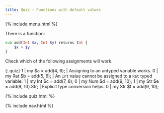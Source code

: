```yaml
---
title: Quiz — Functions with default values
---
```


{% include menu.html %}

There is a function:

```raku
sub add(Int $x, Int $y) returns Int {
    $x + $y
}
```

Check which of the following assignments will work.

{:.quiz}
1 | my $a = add(4, 6); | Assigning to an untyped variable works.
0 | my Rat $b = add(5, 6); | An `Int` value cannot be assigned to a `Rat` typed variable.
1 | my Int $c = add(7, 8);
0 | my Num $d = add(9, 10);
1 | my Str $e = add(9, 10).Str; | Explicit type conversion helps.
0 | my Str $f = add(9, 10);

{% include quiz.html %}

{% include nav.html %}
